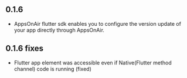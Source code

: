 ## 0.1.6
- AppsOnAir flutter sdk enables you to configure the version update of your app directly through AppsOnAir.
## 0.1.6 fixes 
- Flutter app element was accessible even if Native(Flutter method channel) code is running (fixed)


